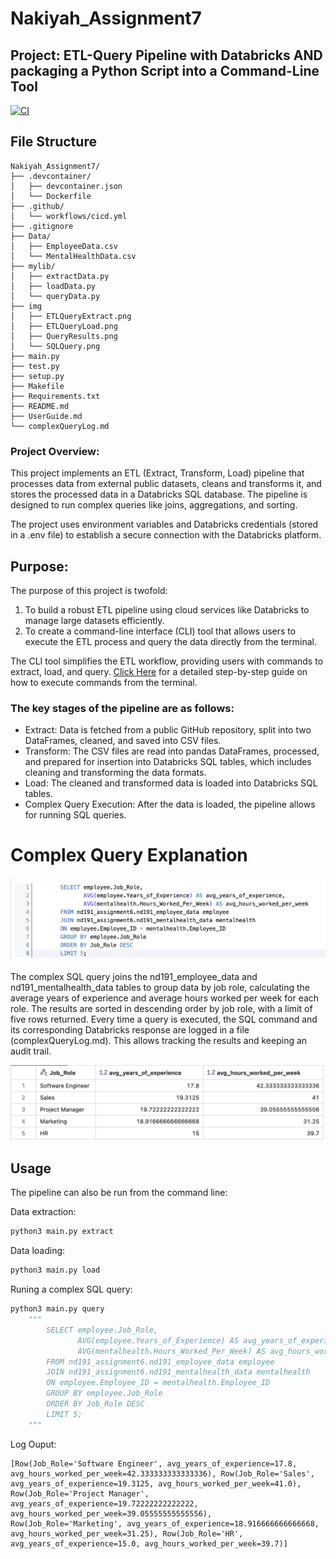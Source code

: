# Nakiyah_Assignment7
## Project: ETL-Query Pipeline with Databricks AND packaging a Python Script into a Command-Line Tool

[![CI](https://github.com/nogibjj/Nakiyah_Assignment7/actions/workflows/cicd.yml/badge.svg)](https://github.com/nogibjj/Nakiyah_Assignment7/actions/workflows/cicd.yml)

## File Structure
```
Nakiyah_Assignment7/
├── .devcontainer/
│   ├── devcontainer.json
│   └── Dockerfile
├── .github/
│   └── workflows/cicd.yml
├── .gitignore
├── Data/
│   ├── EmployeeData.csv
│   └── MentalHealthData.csv
├── mylib/
│   ├── extractData.py
│   ├── loadData.py
│   └── queryData.py
├── img
│   ├── ETLQueryExtract.png
│   ├── ETLQueryLoad.png
│   ├── QueryResults.png
│   └── SQLQuery.png
├── main.py
├── test.py
├── setup.py
├── Makefile
├── Requirements.txt
├── README.md
├── UserGuide.md
└── complexQueryLog.md
```

### Project Overview:
This project implements an ETL (Extract, Transform, Load) pipeline that processes data from external public datasets, cleans and transforms it, and stores the processed data in a Databricks SQL database. The pipeline is designed to run complex queries like joins, aggregations, and sorting.

The project uses environment variables and Databricks credentials (stored in a .env file) to establish a secure connection with the Databricks platform.


## Purpose:

The purpose of this project is twofold:

1. To build a robust ETL pipeline using cloud services like Databricks to manage large datasets efficiently.
2. To create a command-line interface (CLI) tool that allows users to execute the ETL process and query the data directly from the terminal.

The CLI tool simplifies the ETL workflow, providing users with commands to extract, load, and query. [Click Here](UserGuide.md) for a detailed step-by-step guide on how to execute commands from the terminal.


### The key stages of the pipeline are as follows:

- Extract: Data is fetched from a public GitHub repository, split into two DataFrames, cleaned, and saved into CSV files.
- Transform: The CSV files are read into pandas DataFrames, processed, and prepared for insertion into Databricks SQL tables, 
which includes cleaning and transforming the data formats.
- Load: The cleaned and transformed data is loaded into Databricks SQL tables.
- Complex Query Execution: After the data is loaded, the pipeline allows for running SQL queries. 

# Complex Query Explanation

![SQLQuery](img/SQLQuery.png)

The complex SQL query joins the nd191_employee_data and nd191_mentalhealth_data tables to group data by job role, calculating the average years of experience and average hours worked per week for each role. The results are sorted in descending order by job role, with a limit of five rows returned.
Every time a query is executed, the SQL command and its corresponding Databricks response are logged in a file (complexQueryLog.md). This allows tracking the results and keeping an audit trail.

![QueryResults](img/QueryResults.png)


## Usage
The pipeline can also be run from the command line:

Data extraction: 
```python
python3 main.py extract
```

Data loading: 
```python
python3 main.py load
```

Runing a complex SQL query: 
```python
python3 main.py query 
    """
        SELECT employee.Job_Role, 
               AVG(employee.Years_of_Experience) AS avg_years_of_experience, 
               AVG(mentalhealth.Hours_Worked_Per_Week) AS avg_hours_worked_per_week
        FROM nd191_assignment6.nd191_employee_data employee
        JOIN nd191_assignment6.nd191_mentalhealth_data mentalhealth 
        ON employee.Employee_ID = mentalhealth.Employee_ID
        GROUP BY employee.Job_Role
        ORDER BY Job_Role DESC
        LIMIT 5;
    """
```

Log Ouput:
```
[Row(Job_Role='Software Engineer', avg_years_of_experience=17.8, avg_hours_worked_per_week=42.333333333333336), Row(Job_Role='Sales', avg_years_of_experience=19.3125, avg_hours_worked_per_week=41.0), Row(Job_Role='Project Manager', avg_years_of_experience=19.72222222222222, avg_hours_worked_per_week=39.05555555555556), Row(Job_Role='Marketing', avg_years_of_experience=18.916666666666668, avg_hours_worked_per_week=31.25), Row(Job_Role='HR', avg_years_of_experience=15.0, avg_hours_worked_per_week=39.7)]
```